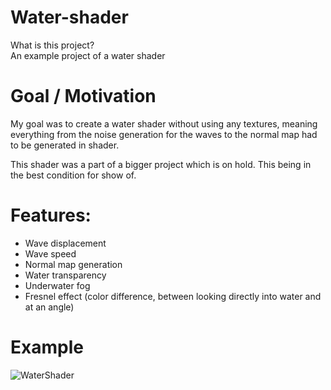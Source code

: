 ﻿# Water-shader
What is this project? \
An example project of a water shader

# Goal / Motivation
My goal was to create a water shader without using any textures, meaning everything from the noise generation for the waves to the normal map had to be generated in shader.

This shader was a part of a bigger project which is on hold. This being in the best condition for show of.

# Features:
- Wave displacement
- Wave speed
- Normal map generation
- Water transparency
- Underwater fog
- Fresnel effect (color difference, between looking directly into water and at an angle)

# Example
![WaterShader](https://github.com/RCDane/Water-shader/blob/master/Images/water%20with%20transparancy.gif)

